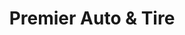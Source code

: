 ---
title: "Premier Auto & Tire"
url: /elkton/premier-auto-and-tire-east-pulaski-highway/
shop: car repair
---